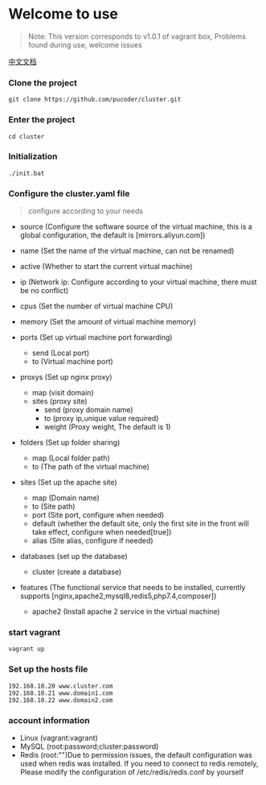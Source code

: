 # Welcome to use

> Note: This version corresponds to v1.0.1 of vagrant box, Problems found during use, welcome issues

[中文文档](https://github.com/pucoder/cluster/blob/master/README-ZH_CN.MD)

### Clone the project

```shell
git clone https://github.com/pucoder/cluster.git
```

### Enter the project

```shell
cd cluster
```

### Initialization

```shell
./init.bat
```

### Configure the cluster.yaml file

> configure according to your needs
- source (Configure the software source of the virtual machine, this is a global configuration, the default is [mirrors.aliyun.com])

- name (Set the name of the virtual machine, can not be renamed)
- active (Whether to start the current virtual machine)
- ip (Network ip: Configure according to your virtual machine, there must be no conflict)
- cpus (Set the number of virtual machine CPU)
- memory (Set the amount of virtual machine memory)
- ports (Set up virtual machine port forwarding)
  - send (Local port)
  - to (Virtual machine port)
- proxys (Set up nginx proxy)
  - map (visit domain)
  - sites (proxy site)
    - send (proxy domain name)
    - to (proxy ip,unique value required)
    - weight (Proxy weight, The default is 1)
- folders (Set up folder sharing)
  - map (Local folder path)
  - to (The path of the virtual machine)
- sites (Set up the apache site)
  - map (Domain name)
  - to (Site path)
  - port (Site port, configure when needed)
  - default (whether the default site, only the first site in the front will take effect, configure when needed[true])
  - alias (Site alias, configure if needed)
- databases (set up the database)
  - cluster (create a <cluster> database)
- features (The functional service that needs to be installed, currently supports [nginx,apache2,mysql8,redis5,php7.4,composer])
  - apache2 (Install apache 2 service in the virtual machine)

### start vagrant

```shell
vagrant up
```

### Set up the hosts file

```
192.168.10.20 www.cluster.com
192.168.10.21 www.domain1.com
192.168.10.22 www.domain2.com
```

### account information

- Linux (vagrant:vagrant)
- MySQL (root:password;cluster:password)
- Redis (root:"")Due to permission issues, the default configuration was used when redis was installed. If you need to connect to redis remotely, Please modify the configuration of /etc/redis/redis.conf by yourself
